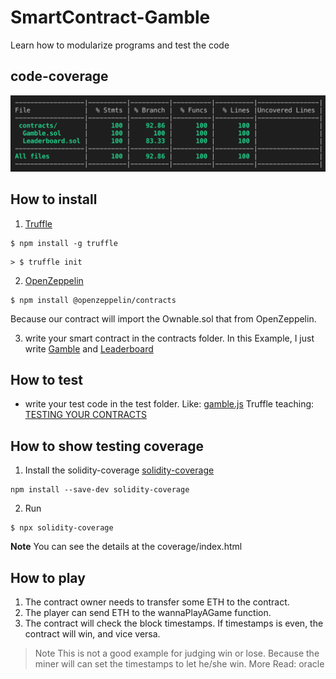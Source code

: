 # SmartContract-Gamble
Learn how to modularize programs and test the code

## code-coverage
![image](https://github.com/jerryleetw1992/SmartContract-Gamble/blob/master/code-coverage.png)


## How to install
1. [Truffle](https://www.trufflesuite.com/)
```
$ npm install -g truffle
```
```
> $ truffle init
```

2. [OpenZeppelin](https://github.com/OpenZeppelin/openzeppelin-contracts)
```
$ npm install @openzeppelin/contracts
```
Because our contract will import the Ownable.sol that from OpenZeppelin.

3. write your smart contract in the contracts folder.
In this Example, I just write [Gamble](https://github.com/jerryleetw1992/SmartContract-Gamble/blob/master/contracts/Gamble.sol) and [Leaderboard](https://github.com/jerryleetw1992/SmartContract-Gamble/blob/master/contracts/Leaderboard.sol)

## How to test
* write your test code in the test folder. Like: [gamble.js](https://github.com/jerryleetw1992/SmartContract-Gamble/blob/master/test/gamble.js)
Truffle teaching: [TESTING YOUR CONTRACTS](https://www.trufflesuite.com/docs/truffle/testing/testing-your-contracts)

## How to show testing coverage
1. Install the solidity-coverage
[solidity-coverage](https://www.npmjs.com/package/solidity-coverage)
```
npm install --save-dev solidity-coverage
```

2. Run
```
$ npx solidity-coverage
```
**Note** You can see the details at the coverage/index.html

## How to play
1. The contract owner needs to transfer some ETH to the contract.
2. The player can send ETH to the wannaPlayAGame function.
3. The contract will check the block timestamps. If timestamps is even, the contract will win, and vice versa. 
> Note This is not a good example for judging win or lose. Because the miner will can set the timestamps to let he/she win.
> More Read: oracle

